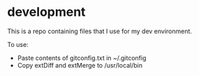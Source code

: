 # development
This is a repo containing files that I use for my dev environment.

To use:
- Paste contents of gitconfig.txt in ~/.gitconfig
- Copy extDiff and extMerge to /usr/local/bin
